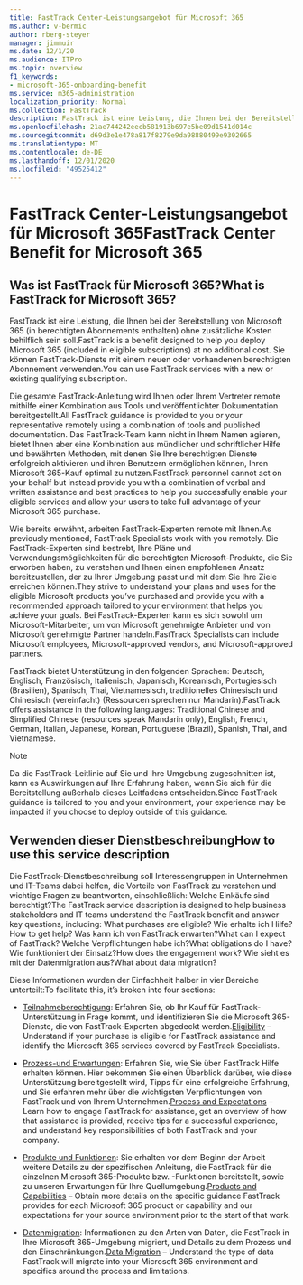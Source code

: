 ```yaml
---
title: FastTrack Center-Leistungsangebot für Microsoft 365
ms.author: v-bermic
author: rberg-steyer
manager: jimmuir
ms.date: 12/1/20
ms.audience: ITPro
ms.topic: overview
f1_keywords:
- microsoft-365-onboarding-benefit
ms.service: m365-administration
localization_priority: Normal
ms.collection: FastTrack
description: FastTrack ist eine Leistung, die Ihnen bei der Bereitstellung von Microsoft 365 (in berechtigten Abonnements enthalten) ohne zusätzliche Kosten behilflich sein soll. Sie können FastTrack-Dienste mit einem neuen oder vorhandenen berechtigten Abonnement verwenden.
ms.openlocfilehash: 21ae744242eecb581913b697e5be09d1541d014c
ms.sourcegitcommit: d69d3e1e478a817f8279e9da98880499e9302665
ms.translationtype: MT
ms.contentlocale: de-DE
ms.lasthandoff: 12/01/2020
ms.locfileid: "49525412"
---
```

# <a name="fasttrack-center-benefit-for-microsoft-365"></a><span data-ttu-id="e990f-104">FastTrack Center-Leistungsangebot für Microsoft 365</span><span class="sxs-lookup"><span data-stu-id="e990f-104">FastTrack Center Benefit for Microsoft 365</span></span>

## <a name="what-is-fasttrack-for-microsoft-365"></a><span data-ttu-id="e990f-105">Was ist FastTrack für Microsoft 365?</span><span class="sxs-lookup"><span data-stu-id="e990f-105">What is FastTrack for Microsoft 365?</span></span>

<span data-ttu-id="e990f-106">FastTrack ist eine Leistung, die Ihnen bei der Bereitstellung von Microsoft 365 (in berechtigten Abonnements enthalten) ohne zusätzliche Kosten behilflich sein soll.</span><span class="sxs-lookup"><span data-stu-id="e990f-106">FastTrack is a benefit designed to help you deploy Microsoft 365 (included in eligible subscriptions) at no additional cost.</span></span> <span data-ttu-id="e990f-107">Sie können FastTrack-Dienste mit einem neuen oder vorhandenen berechtigten Abonnement verwenden.</span><span class="sxs-lookup"><span data-stu-id="e990f-107">You can use FastTrack services with a new or existing qualifying subscription.</span></span>

<span data-ttu-id="e990f-108">Die gesamte FastTrack-Anleitung wird Ihnen oder Ihrem Vertreter remote mithilfe einer Kombination aus Tools und veröffentlichter Dokumentation bereitgestellt.</span><span class="sxs-lookup"><span data-stu-id="e990f-108">All FastTrack guidance is provided to you or your representative remotely using a combination of tools and published documentation.</span></span> <span data-ttu-id="e990f-109">Das FastTrack-Team kann nicht in Ihrem Namen agieren, bietet Ihnen aber eine Kombination aus mündlicher und schriftlicher Hilfe und bewährten Methoden, mit denen Sie Ihre berechtigten Dienste erfolgreich aktivieren und ihren Benutzern ermöglichen können, Ihren Microsoft 365-Kauf optimal zu nutzen.</span><span class="sxs-lookup"><span data-stu-id="e990f-109">FastTrack personnel cannot act on your behalf but instead provide you with a combination of verbal and written assistance and best practices to help you successfully enable your eligible services and allow your users to take full advantage of your Microsoft 365 purchase.</span></span>

<span data-ttu-id="e990f-110">Wie bereits erwähnt, arbeiten FastTrack-Experten remote mit Ihnen.</span><span class="sxs-lookup"><span data-stu-id="e990f-110">As previously mentioned, FastTrack Specialists work with you remotely.</span></span> <span data-ttu-id="e990f-111">Die FastTrack-Experten sind bestrebt, Ihre Pläne und Verwendungsmöglichkeiten für die berechtigten Microsoft-Produkte, die Sie erworben haben, zu verstehen und Ihnen einen empfohlenen Ansatz bereitzustellen, der zu Ihrer Umgebung passt und mit dem Sie Ihre Ziele erreichen können.</span><span class="sxs-lookup"><span data-stu-id="e990f-111">They strive to understand your plans and uses for the eligible Microsoft products you’ve purchased and provide you with a recommended approach tailored to your environment that helps you achieve your goals.</span></span> <span data-ttu-id="e990f-112">Bei FastTrack-Experten kann es sich sowohl um Microsoft-Mitarbeiter, um von Microsoft genehmigte Anbieter und von Microsoft genehmigte Partner handeln.</span><span class="sxs-lookup"><span data-stu-id="e990f-112">FastTrack Specialists can include Microsoft employees, Microsoft-approved vendors, and Microsoft-approved partners.</span></span>

<span data-ttu-id="e990f-113">FastTrack bietet Unterstützung in den folgenden Sprachen: Deutsch, Englisch, Französisch, Italienisch, Japanisch, Koreanisch, Portugiesisch (Brasilien), Spanisch, Thai, Vietnamesisch, traditionelles Chinesisch und Chinesisch (vereinfacht) (Ressourcen sprechen nur Mandarin).</span><span class="sxs-lookup"><span data-stu-id="e990f-113">FastTrack offers assistance in the following languages: Traditional Chinese and Simplified Chinese (resources speak Mandarin only), English, French, German, Italian, Japanese, Korean, Portuguese (Brazil), Spanish, Thai, and Vietnamese.</span></span>

> [!NOTE]
> <span data-ttu-id="e990f-114">Da die FastTrack-Leitlinie auf Sie und Ihre Umgebung zugeschnitten ist, kann es Auswirkungen auf Ihre Erfahrung haben, wenn Sie sich für die Bereitstellung außerhalb dieses Leitfadens entscheiden.</span><span class="sxs-lookup"><span data-stu-id="e990f-114">Since FastTrack guidance is tailored to you and your environment, your experience may be impacted if you choose to deploy outside of this guidance.</span></span>

## <a name="how-to-use-this-service-description"></a><span data-ttu-id="e990f-115">Verwenden dieser Dienstbeschreibung</span><span class="sxs-lookup"><span data-stu-id="e990f-115">How to use this service description</span></span>

<span data-ttu-id="e990f-116">Die FastTrack-Dienstbeschreibung soll Interessengruppen in Unternehmen und IT-Teams dabei helfen, die Vorteile von FastTrack zu verstehen und wichtige Fragen zu beantworten, einschließlich: Welche Einkäufe sind berechtigt?</span><span class="sxs-lookup"><span data-stu-id="e990f-116">The FastTrack service description is designed to help business stakeholders and IT teams understand the FastTrack benefit and answer key questions, including: What purchases are eligible?</span></span> <span data-ttu-id="e990f-117">Wie erhalte ich Hilfe?</span><span class="sxs-lookup"><span data-stu-id="e990f-117">How to get help?</span></span> <span data-ttu-id="e990f-118">Was kann ich von FastTrack erwarten?</span><span class="sxs-lookup"><span data-stu-id="e990f-118">What can I expect of FastTrack?</span></span> <span data-ttu-id="e990f-119">Welche Verpflichtungen habe ich?</span><span class="sxs-lookup"><span data-stu-id="e990f-119">What obligations do I have?</span></span> <span data-ttu-id="e990f-120">Wie funktioniert der Einsatz?</span><span class="sxs-lookup"><span data-stu-id="e990f-120">How does the engagement work?</span></span> <span data-ttu-id="e990f-121">Wie sieht es mit der Datenmigration aus?</span><span class="sxs-lookup"><span data-stu-id="e990f-121">What about data migration?</span></span>

<span data-ttu-id="e990f-122">Diese Informationen wurden der Einfachheit halber in vier Bereiche unterteilt:</span><span class="sxs-lookup"><span data-stu-id="e990f-122">To facilitate this, it’s broken into four sections:</span></span>

  - <span data-ttu-id="e990f-123">[Teilnahmeberechtigung](eligibility.md): Erfahren Sie, ob Ihr Kauf für FastTrack-Unterstützung in Frage kommt, und identifizieren Sie die Microsoft 365-Dienste, die von FastTrack-Experten abgedeckt werden.</span><span class="sxs-lookup"><span data-stu-id="e990f-123">[Eligibility](eligibility.md) – Understand if your purchase is eligible for FastTrack assistance and identify the Microsoft 365 services covered by FastTrack Specialists.</span></span>

  - <span data-ttu-id="e990f-124">[Prozess-und Erwartungen](process-and-expectations.md): Erfahren Sie, wie Sie über FastTrack Hilfe erhalten können. Hier bekommen Sie einen Überblick darüber, wie diese Unterstützung bereitgestellt wird, Tipps für eine erfolgreiche Erfahrung, und Sie erfahren mehr über die wichtigsten Verpflichtungen von FastTrack und von Ihrem Unternehmen.</span><span class="sxs-lookup"><span data-stu-id="e990f-124">[Process and Expectations](process-and-expectations.md) – Learn how to engage FastTrack for assistance, get an overview of how that assistance is provided, receive tips for a successful experience, and understand key responsibilities of both FastTrack and your company.</span></span>

  - <span data-ttu-id="e990f-125">[Produkte und Funktionen](products-and-capabilities.md): Sie erhalten vor dem Beginn der Arbeit weitere Details zu der spezifischen Anleitung, die FastTrack für die einzelnen Microsoft 365-Produkte bzw. -Funktionen bereitstellt, sowie zu unseren Erwartungen für Ihre Quellumgebung.</span><span class="sxs-lookup"><span data-stu-id="e990f-125">[Products and Capabilities](products-and-capabilities.md) – Obtain more details on the specific guidance FastTrack provides for each Microsoft 365 product or capability and our expectations for your source environment prior to the start of that work.</span></span>

  - <span data-ttu-id="e990f-126">[Datenmigration](data-migration.md): Informationen zu den Arten von Daten, die FastTrack in Ihre Microsoft 365-Umgebung migriert, und Details zu dem Prozess und den Einschränkungen.</span><span class="sxs-lookup"><span data-stu-id="e990f-126">[Data Migration](data-migration.md) – Understand the type of data FastTrack will migrate into your Microsoft 365 environment and specifics around the process and limitations.</span></span>

